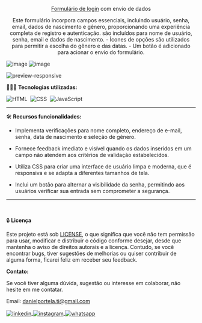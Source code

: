 <div align="center">

<a href="https://submitloginform.netlify.app/" target="_blank">Formulário de login</a> com envio de dados

<p>Este formulário incorpora campos essenciais, incluindo usuário, senha, email, dados de nascimento e gênero, proporcionando uma experiência completa de registro e autenticação. são incluídos para nome de usuário, senha, email e dados de nascimento. - Ícones de opções são utilizados para permitir a escolha do gênero e das datas. - Um botão é adicionado para acionar o envio do formulário.</p>
</div>

![image](https://github.com/daniel-portela/login-form/assets/110783805/d1d57ce4-dbb1-4dd6-b31a-f4cdf56b67b7)
![image](https://github.com/daniel-portela/login-form/assets/110783805/39823d42-d466-4578-851e-51d9f3906e78)

![preview-responsive](https://github.com/daniel-portela/login-form/assets/110783805/f082b0bb-7722-43e7-9794-9bf081069512)

👨🏼‍💻 <b>Tecnologias utilizadas:</b>

![HTML](https://img.shields.io/badge/-HTML-0D1117?style=for-the-badge&logo=html5&labelColor=0D1117)&nbsp;
![CSS](https://img.shields.io/badge/-CSS-0D1117?style=for-the-badge&logo=CSS3&logoColor=blue&labelColor=0D1117)&nbsp;
![JavaScript](https://img.shields.io/badge/-javascript-0D1117?style=for-the-badge&logo=javascript&logoColor=yellow&labelColor=0D1117)&nbsp;<hr>

🛠️ <b>Recursos funcionalidades:</b>

- Implementa verificações para nome completo, endereço de e-mail, senha, data de nascimento e seleção de gênero.

- Fornece feedback imediato e visível quando os dados inseridos em um campo não atendem aos critérios de validação estabelecidos.

- Utiliza CSS para criar uma interface de usuário limpa e moderna, que é responsiva e se adapta a diferentes tamanhos de tela.

- Inclui um botão para alternar a visibilidade da senha, permitindo aos usuários verificar sua entrada sem comprometer a segurança.
<hr><br>

🔒 <b>Licença</b>

Este projeto está sob [LICENSE](LICENSE), o que significa que você não tem permissão para usar, modificar e distribuir o código conforme desejar, desde que mantenha o aviso de direitos autorais e a licença. Contudo, se você encontrar bugs, tiver sugestões de melhorias ou quiser contribuir de alguma forma, ficarei feliz em receber seu feedback.

<b>Contato:</b>

Se você tiver alguma dúvida, sugestão ou interesse em colaborar, não hesite em me contatar.

Email: <a href="mailto:danielportela.ti@gmail.com"> danielportela.ti@gmail.com</a> 

<a href="https://linkedin.com/in/danielportelati" target="_blank">
  <img align="center" src="https://img.shields.io/badge/ - LinkedIn-05122A?style=flat&logo=linkedin" alt="linkedin"/>
</a>
 <a href="https://instagram.com/danielportelati" target="_blank">
 <img align="center" src="https://img.shields.io/badge/ - Instagram-05122A?style=flat&logo=instagram" alt="instagram"/>
</a>
 <a href="https://wa.me/77999408643" target="_blank">
 <img align="center" src="https://img.shields.io/badge/-Whatsapp-05122A?style=flat&logo=whatsapp" alt="whatsapp"/>
</a>
